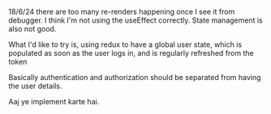 18/6/24
there are too many re-renders happening once I see it from debugger. I think I'm not using the useEffect correctly. State management is also not good. 

What I'd like to try is, using redux to have a global user state, which is populated as soon as the user logs in, and is regularly refreshed from the token

Basically authentication and authorization should be separated from having the user details.

Aaj ye implement karte hai. 